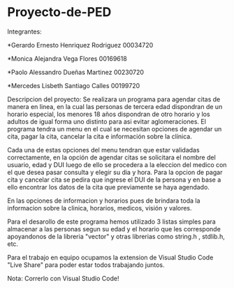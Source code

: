 # Proyecto-de-PED

Integrantes:

*Gerardo Ernesto Henriquez Rodriguez 00034720

*Monica Alejandra Vega Flores        00169618

*Paolo Alessandro Dueñas Martinez    00230720

*Mercedes Lisbeth Santiago Calles    00199720

Descripcion del proyecto:
Se realizara un programa para agendar citas de manera en linea, en la cual las personas de tercera edad dispondran de un horario
especial, los menores 18 años dispondran de otro horario y los adultos de igual forma uno distinto para asi evitar aglomeraciones. 
El programa tendra un menu en el cual se necesitan opciones de agendar un cita, pagar la cita, cancelar la cita e información
sobre la clínica.

Cada una de estas opciones del menu tendran que estar validadas correctamente, en la opción de agendar citas se solicitara el nombre
del usuario, edad y DUI luego de ello se procedera a la eleccion del medico con el que desea pasar consulta y elegir su dia y hora.
Para la opcion de pagar cita y cancelar cita se pedira que ingrese el DUI de la persona y en base a ello encontrar los datos de la 
cita que previamente se haya agendado.

En las opciones de informacion y horarios pues de brindara toda la informacion sobre la clinica, horarios, medicos, visión y valores.

Para el desarollo de este programa hemos utilizado 3 listas simples para almacenar a las personas segun su edad y el horario que les 
corresponde apoyandonos de la libreria "vector" y otras librerias como string.h , stdlib.h, etc.

Para el trabajo en equipo ocupamos la extension de Visual Studio Code "Live Share" para poder estar todos trabajando juntos.

Nota: Correrlo con Visual Studio Code!
